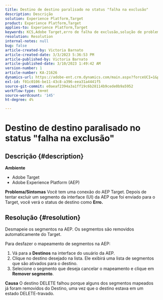 ```yaml
---
title: Destino de destino paralisado no status "falha na exclusão"
description: Descrição
solution: Experience Platform,Target
product: Experience Platform,Target
applies-to: Experience Platform,Target
keywords: KCS,Adobe Target,erro de falha de exclusão,solução de problemas,Adobe Experience Platform,excluir segmentos,AEP
resolution: Resolution
internal-notes: null
bug: false
article-created-by: Victoria Barnato
article-created-date: 3/3/2023 5:36:53 PM
article-published-by: Victoria Barnato
article-published-date: 3/10/2023 1:49:42 AM
version-number: 1
article-number: KA-21626
dynamics-url: https://adobe-ent.crm.dynamics.com/main.aspx?forceUCI=1&pagetype=entityrecord&etn=knowledgearticle&id=bcc742f6-e9b9-ed11-83fe-6045bd006b25
exl-id: f01c0106-be11-43c8-a396-eea31a4441f5
source-git-commit: e0aeaf2394a3a1ff19c6b28114b9cede0b9a5952
workflow-type: tm+mt
source-wordcount: '145'
ht-degree: 4%

---
```


# Destino de destino paralisado no status &quot;falha na exclusão&quot;

## Descrição {#description}

<b>Ambiente</b>
- Adobe Target
- Adobe Experience Platform (AEP)



<b>Problema/Sintomas</b>
Você tem uma conexão do AEP Target. Depois de tentar excluir um segmento da interface (UI) da AEP que foi enviado para o Target, você verá o status de destino como <b>Erro.</b>


## Resolução {#resolution}


Desmapeie os segmentos na AEP. Os segmentos são removidos automaticamente do Target.

Para desfazer o mapeamento de segmentos na AEP:

1. Vá para a <b>Destinos</b> na interface do usuário da AEP.
2. Clique no destino desejado na lista. Ele exibirá uma lista de segmentos que são ativados para o destino.
3. Selecione o segmento que deseja cancelar o mapeamento e clique em <b>Remover segmento</b>.

<b>Causa</b>
O destino DELETE falhou porque alguns dos segmentos mapeados já foram removidos do Destino, uma vez que o destino estava em um estado DELETE-travado.
